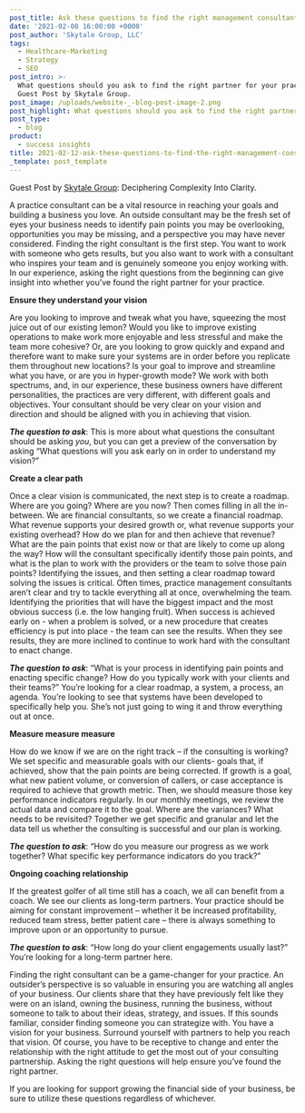```yaml
---
post_title: Ask these questions to find the right management consultant.
date: '2021-02-08 16:00:00 +0000'
post_author: 'Skytale Group, LLC'
tags:
  - Healthcare-Marketing
  - Strategy
  - SEO
post_intro: >-
  What questions should you ask to find the right partner for your practice?
  Guest Post by Skytale Group.
post_image: /uploads/website-_-blog-post-image-2.png
post_highlight: What questions should you ask to find the right partner for your practice?
post_type:
  - blog
product:
  - success insights
title: 2021-02-12-ask-these-questions-to-find-the-right-management-consultant
_template: post_template
---
```


Guest Post by [Skytale Group](https://skytalegroup.com/ "The Skytale Group"): Deciphering Complexity Into Clarity.

A practice consultant can be a vital resource in reaching your goals and building a business you love. An outside consultant may be the fresh set of eyes your business needs to identify pain points you may be overlooking, opportunities you may be missing, and a perspective you may have never considered. Finding the right consultant is the first step. You want to work with someone who gets results, but you also want to work with a consultant who inspires your team and is genuinely someone you enjoy working with. In our experience, asking the right questions from the beginning can give insight into whether you’ve found the right partner for your practice.

**Ensure they understand your vision**

Are you looking to improve and tweak what you have, squeezing the most juice out of our existing lemon? Would you like to improve existing operations to make work more enjoyable and less stressful and make the team more cohesive? Or, are you looking to grow quickly and expand and therefore want to make sure your systems are in order before you replicate them throughout new locations? Is your goal to improve and streamline what you have, or are you in hyper-growth mode? We work with both spectrums, and, in our experience, these business owners have different personalities, the practices are very different, with different goals and objectives. Your consultant should be very clear on your vision and direction and should be aligned with you in achieving that vision.

**_The question to ask_**: This is more about what questions the consultant should be asking _you_, but you can get a preview of the conversation by asking “What questions will you ask early on in order to understand my vision?”

**Create a clear path**

Once a clear vision is communicated, the next step is to create a roadmap. Where are you going? Where are you now? Then comes filling in all the in-between. We are financial consultants, so we create a financial roadmap. What revenue supports your desired growth or, what revenue supports your existing overhead? How do we plan for and then achieve that revenue? What are the pain points that exist now or that are likely to come up along the way? How will the consultant specifically identify those pain points, and what is the plan to work with the providers or the team to solve those pain points? Identifying the issues, and then setting a clear roadmap toward solving the issues is critical. Often times, practice management consultants aren’t clear and try to tackle everything all at once, overwhelming the team. Identifying the priorities that will have the biggest impact and the most obvious success (i.e. the low hanging fruit). When success is achieved early on - when a problem is solved, or a new procedure that creates efficiency is put into place - the team can see the results. When they see results, they are more inclined to continue to work hard with the consultant to enact change.

**_The question to ask_**: “What is your process in identifying pain points and enacting specific change? How do you typically work with your clients and their teams?” You’re looking for a clear roadmap, a system, a process, an agenda. You’re looking to see that systems have been developed to specifically help you. She’s not just going to wing it and throw everything out at once.

**Measure measure measure**

How do we know if we are on the right track – if the consulting is working? We set specific and measurable goals with our clients- goals that, if achieved, show that the pain points are being corrected. If growth is a goal, what new patient volume, or conversion of callers, or case acceptance is required to achieve that growth metric. Then, we should measure those key performance indicators regularly. In our monthly meetings, we review the actual data and compare it to the goal. Where are the variances? What needs to be revisited? Together we get specific and granular and let the data tell us whether the consulting is successful and our plan is working.

**_The question to ask_**: “How do you measure our progress as we work together? What specific key performance indicators do you track?”

**Ongoing coaching relationship**

If the greatest golfer of all time still has a coach, we all can benefit from a coach. We see our clients as long-term partners. Your practice should be aiming for constant improvement – whether it be increased profitability, reduced team stress, better patient care – there is always something to improve upon or an opportunity to pursue.

**_The question to ask_**: “How long do your client engagements usually last?” You’re looking for a long-term partner here.

Finding the right consultant can be a game-changer for your practice. An outsider’s perspective is so valuable in ensuring you are watching all angles of your business. Our clients share that they have previously felt like they were on an island, owning the business, running the business, without someone to talk to about their ideas, strategy, and issues. If this sounds familiar, consider finding someone you can strategize with. You have a vision for your business. Surround yourself with partners to help you reach that vision. Of course, you have to be receptive to change and enter the relationship with the right attitude to get the most out of your consulting partnership. Asking the right questions will help ensure you’ve found the right partner.

If you are looking for support growing the financial side of your business, be sure to utilize these questions regardless of whichever.
